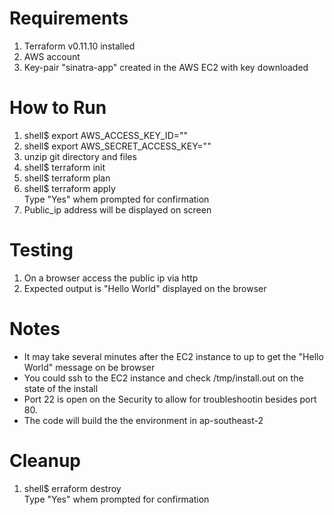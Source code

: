 # Requirements
1. Terraform v0.11.10 installed 
2. AWS account 
3. Key-pair "sinatra-app" created in the AWS EC2 with key downloaded 

# How to Run
1. shell$ export AWS_ACCESS_KEY_ID="<YOUR AWS ACCESS KEY ID>"  
2. shell$ export AWS_SECRET_ACCESS_KEY="<YOUR SECRET ACCESS KEY>"  
3. unzip git directory and files  
4. shell$ terraform init  
5. shell$ terraform plan  
6. shell$ terraform apply  
    Type "Yes" whem prompted for confirmation
7. Public_ip address will be displayed on screen

# Testing
1. On a browser access the public ip via http  
2. Expected output is "Hello World" displayed on the browser

# Notes
* It may take several minutes after the EC2 instance to up to get the "Hello World" message on be browser  
* You could ssh to the EC2 instance and check /tmp/install.out on the state of the install 
* Port 22 is open on the Security to allow for troubleshootin besides port 80.  
* The code will build the the environment in ap-southeast-2  

# Cleanup
1. shell$ erraform destroy  
    Type "Yes" whem prompted for confirmation 

